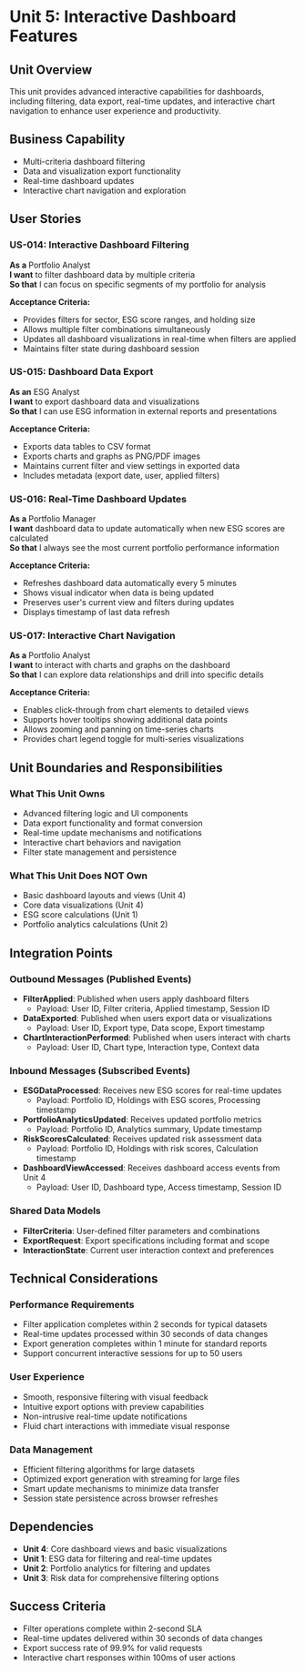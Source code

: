 # Unit 5: Interactive Dashboard Features

## Unit Overview
This unit provides advanced interactive capabilities for dashboards, including filtering, data export, real-time updates, and interactive chart navigation to enhance user experience and productivity.

## Business Capability
- Multi-criteria dashboard filtering
- Data and visualization export functionality
- Real-time dashboard updates
- Interactive chart navigation and exploration

## User Stories

### US-014: Interactive Dashboard Filtering
**As a** Portfolio Analyst  
**I want** to filter dashboard data by multiple criteria  
**So that** I can focus on specific segments of my portfolio for analysis

**Acceptance Criteria:**
- Provides filters for sector, ESG score ranges, and holding size
- Allows multiple filter combinations simultaneously
- Updates all dashboard visualizations in real-time when filters are applied
- Maintains filter state during dashboard session

### US-015: Dashboard Data Export
**As an** ESG Analyst  
**I want** to export dashboard data and visualizations  
**So that** I can use ESG information in external reports and presentations

**Acceptance Criteria:**
- Exports data tables to CSV format
- Exports charts and graphs as PNG/PDF images
- Maintains current filter and view settings in exported data
- Includes metadata (export date, user, applied filters)

### US-016: Real-Time Dashboard Updates
**As a** Portfolio Manager  
**I want** dashboard data to update automatically when new ESG scores are calculated  
**So that** I always see the most current portfolio performance information

**Acceptance Criteria:**
- Refreshes dashboard data automatically every 5 minutes
- Shows visual indicator when data is being updated
- Preserves user's current view and filters during updates
- Displays timestamp of last data refresh

### US-017: Interactive Chart Navigation
**As a** Portfolio Analyst  
**I want** to interact with charts and graphs on the dashboard  
**So that** I can explore data relationships and drill into specific details

**Acceptance Criteria:**
- Enables click-through from chart elements to detailed views
- Supports hover tooltips showing additional data points
- Allows zooming and panning on time-series charts
- Provides chart legend toggle for multi-series visualizations

## Unit Boundaries and Responsibilities

### What This Unit Owns
- Advanced filtering logic and UI components
- Data export functionality and format conversion
- Real-time update mechanisms and notifications
- Interactive chart behaviors and navigation
- Filter state management and persistence

### What This Unit Does NOT Own
- Basic dashboard layouts and views (Unit 4)
- Core data visualizations (Unit 4)
- ESG score calculations (Unit 1)
- Portfolio analytics calculations (Unit 2)

## Integration Points

### Outbound Messages (Published Events)
- **FilterApplied**: Published when users apply dashboard filters
  - Payload: User ID, Filter criteria, Applied timestamp, Session ID
- **DataExported**: Published when users export data or visualizations
  - Payload: User ID, Export type, Data scope, Export timestamp
- **ChartInteractionPerformed**: Published when users interact with charts
  - Payload: User ID, Chart type, Interaction type, Context data

### Inbound Messages (Subscribed Events)
- **ESGDataProcessed**: Receives new ESG scores for real-time updates
  - Payload: Portfolio ID, Holdings with ESG scores, Processing timestamp
- **PortfolioAnalyticsUpdated**: Receives updated portfolio metrics
  - Payload: Portfolio ID, Analytics summary, Update timestamp
- **RiskScoresCalculated**: Receives updated risk assessment data
  - Payload: Portfolio ID, Holdings with risk scores, Calculation timestamp
- **DashboardViewAccessed**: Receives dashboard access events from Unit 4
  - Payload: User ID, Dashboard type, Access timestamp, Session ID

### Shared Data Models
- **FilterCriteria**: User-defined filter parameters and combinations
- **ExportRequest**: Export specifications including format and scope
- **InteractionState**: Current user interaction context and preferences

## Technical Considerations

### Performance Requirements
- Filter application completes within 2 seconds for typical datasets
- Real-time updates processed within 30 seconds of data changes
- Export generation completes within 1 minute for standard reports
- Support concurrent interactive sessions for up to 50 users

### User Experience
- Smooth, responsive filtering with visual feedback
- Intuitive export options with preview capabilities
- Non-intrusive real-time update notifications
- Fluid chart interactions with immediate visual response

### Data Management
- Efficient filtering algorithms for large datasets
- Optimized export generation with streaming for large files
- Smart update mechanisms to minimize data transfer
- Session state persistence across browser refreshes

## Dependencies
- **Unit 4**: Core dashboard views and basic visualizations
- **Unit 1**: ESG data for filtering and real-time updates
- **Unit 2**: Portfolio analytics for filtering and updates
- **Unit 3**: Risk data for comprehensive filtering options

## Success Criteria
- Filter operations complete within 2-second SLA
- Real-time updates delivered within 30 seconds of data changes
- Export success rate of 99.9% for valid requests
- Interactive chart responses within 100ms of user actions